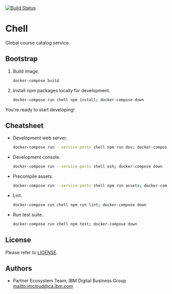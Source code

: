 [![Build Status](https://travis.ibm.com/bdu/chell.svg?token=CCLjK5gsaLWyxhCwwcrs&branch=master)](https://travis.ibm.com/bdu/chell)

# Chell

Global course catalog service.

## Bootstrap

1.  Build image.

    ```sh
    docker-compose build
    ```

1.  Install npm packages locally for development.

    ```sh
    docker-compose run chell npm install; docker-compose down
    ```

You're ready to start developing!

## Cheatsheet

*   Development web server.

    ```sh
    docker-compose run --service-ports chell npm run dev; docker-compose down
    ```

*   Development console.

    ```sh
    docker-compose run --service-ports chell ash; docker-compose down
    ```

*   Precompile assets.

    ```sh
    docker-compose run --service-ports chell npm run assets; docker-compose down
    ```

*   Lint.

    ```sh
    docker-compose run chell npm run lint; docker-compose down
    ```

*   Run test suite.

    ```sh
    docker-compose run chell npm test; docker-compose down
    ```

## License

Please refer to [LICENSE](LICENSE).

## Authors

*   Partner Ecosystem Team, IBM Digital Business Group <mailto:imcloud@ca.ibm.com>
